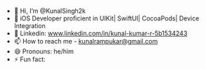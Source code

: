 - 👋 Hi, I’m @KunalSingh2k
- 👀 iOS Developer proficient in UIKit| SwiftUI| CocoaPods| Device Integration
- 💞️ Linkedin: www.linkedin.com/in/kunal-kumar-r-5b1534243
- 📫 How to reach me - kunalrampukar@gmail.com
- 😄 Pronouns: he/him
- ⚡ Fun fact: 


<!---
KunalSingh2k/KunalSingh2k is a ✨ special ✨ repository because its `README.md` (this file) appears on your GitHub profile.
You can click the Preview link to take a look at your changes.
--->
